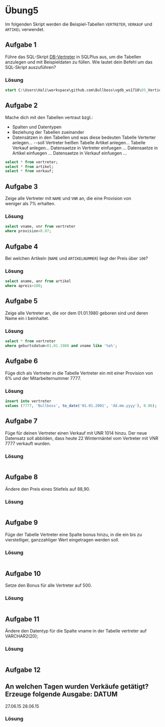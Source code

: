 # Übung5

Im folgenden Skript werden die Beispiel-Tabellen `VERTRETER`, `VERKAUF` und `ARTIKEL` verwendet.

## Aufgabe 1
Führe das SQL-Skript [DB-Vertreter](./SQL_-_DB-Vertreter.sql) in SQLPlus aus, um die Tabellen anzulegen und mit Beispieldaten zu füllen. Wie lautet dein Befehl um das SQL-Skript auszuführen?

### Lösung
```sql
start C:\Users\Hali\workspace\github.com\Bullboss\vgdb_ws1718\05_VertiefungDML\SQL_-_DB-Vertreter.sql
```

## Aufgabe 2
Mache dich mit den Tabellen vertraut bzgl.:
* Spalten und Datentypen
* Beziehung der Tabellen zueinander
* Datensätzen in den Tabellen und was diese bedeuten
Tabelle Verterter anlegen... --soll Vertreter heißen
Tabelle Artikel anlegen...
Tabelle Verkauf anlegen...
Datensaetze in Vertreter einfuegen ...
Datensaetze in Artikel einfuegen ...
Datensaetze in Verkauf einfuegen ...
```sql
select * from vertreter;
select * from artikel;
select * from verkauf;
```

## Aufgabe 3
Zeige alle Vertreter mit `NAME` und `VNR` an, die eine Provision von  
weniger als 7% erhalten. 

### Lösung
```sql
select vname, vnr from vertreter
where provision<0.07;
```

## Aufgabe 4
Bei welchen Artikeln (`NAME` und `ARTIKELNUMMER`) liegt der Preis über `100`?

### Lösung
```sql
select aname, anr from artikel
where apreis>100;
```

## Aufgabe 5
Zeige alle Vertreter an, die vor dem 01.01.1980 geboren sind und deren Name 
ein i beinhaltet.

### Lösung
```sql
select * from vertreter
where geburtsdatum<01.01.1980 and vname like '%a%';
```

## Aufgabe 6
Füge dich als Vertreter in die Tabelle Vertreter ein mit einer Provision von 
6% und der Mitarbeiternummer 7777.

### Lösung
```sql
insert into vertreter
values (7777, 'Bullboss', to_date('01.01.2001', 'dd.mm.yyyy'), 0.06);
```

## Aufgabe 7
Füge für deinen Vertreter einen Verkauf mit UNR 1014 hinzu. Der neue Datensatz 
soll abbilden, dass heute 22 Wintermäntel vom Vertreter mit VNR 7777 verkauft wurden.

### Lösung
```sql

```

## Aufgabe 8
Ändere den Preis eines Stiefels auf 88,90.

### Lösung
```sql

```

## Aufgabe 9
Füge der Tabelle Vertreter eine Spalte bonus hinzu, in die ein bis zu 
vierstelliger, ganzzahliger Wert eingetragen werden soll.

### Lösung
```sql

```

## Aufgabe 10
Setze den Bonus für alle Vertreter auf 500.

### Lösung
```sql

```

## Aufgabe 11
Ändere den Datentyp für die Spalte vname in der Tabelle vertreter auf VARCHAR2(20);

### Lösung
```sql

```

## Aufgabe 12
An welchen Tagen wurden Verkäufe getätigt? Erzeuge folgende Ausgabe: 
DATUM
----------
27.06.15
28.06.15

### Lösung
```sql

```